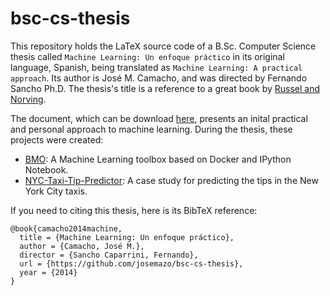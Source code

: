 <!--

VISIT https://github.com/josemazo/bmo FOR SEE THIS FILE FORMATTED

-->

bsc-cs-thesis
=============

This repository holds the LaTeX source code of a B.Sc. Computer Science thesis called `Machine Learning: Un enfoque práctico` in its original language, Spanish, being translated as `Machine Learning: A practical approach`. Its author is José M. Camacho, and was directed by Fernando Sancho Ph.D. The thesis's title is a reference to a great book by [Russel and Norving](http://aima.cs.berkeley.edu/).

The document, which can be download [here](https://github.com/josemazo/bsc-cs-thesis/releases/download/deliverable/jose-m-camacho-bsc-cs-thesis.pdf), presents an inital practical and personal approach to machine learning. During the thesis, these projects were created:
* [BMO](https://github.com/josemazo/bmo): A Machine Learning toolbox based on Docker and IPython Notebook.
* [NYC-Taxi-Tip-Predictor](https://github.com/josemazo/nyc-taxi-tip-predictor): A case study for predicting the tips in the New York City taxis.

If you need to citing this thesis, here is its BibTeX reference:
```
@book{camacho2014machine,
  title = {Machine Learning: Un enfoque práctico},
  author = {Camacho, José M.},
  director = {Sancho Caparrini, Fernando},
  url = {https://github.com/josemazo/bsc-cs-thesis},
  year = {2014}
}
```
